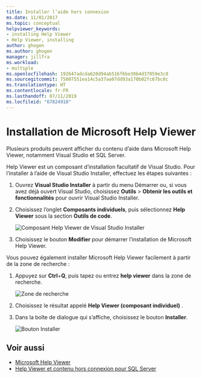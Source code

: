 ```yaml
---
title: Installer l’aide hors connexion
ms.date: 11/01/2017
ms.topic: conceptual
helpviewer_keywords:
- installing Help Viewer
- Help Viewer, installing
author: ghogen
ms.author: ghogen
manager: jillfra
ms.workload:
- multiple
ms.openlocfilehash: 192647adcda620d94ab516f6be30b4d37859e3c8
ms.sourcegitcommit: 75807551ea14c5a37aa07dd93a170b02fc67bc8c
ms.translationtype: HT
ms.contentlocale: fr-FR
ms.lasthandoff: 07/11/2019
ms.locfileid: "67824918"
---
```

# <a name="microsoft-help-viewer-installation"></a>Installation de Microsoft Help Viewer

Plusieurs produits peuvent afficher du contenu d’aide dans Microsoft Help Viewer, notamment Visual Studio et SQL Server.

Help Viewer est un composant d’installation facultatif de Visual Studio. Pour l’installer à l’aide de Visual Studio Installer, effectuez les étapes suivantes :

1. Ouvrez **Visual Studio Installer** à partir du menu Démarrer ou, si vous avez déjà ouvert Visual Studio, choisissez **Outils** > **Obtenir les outils et fonctionnalités** pour ouvrir Visual Studio Installer.

1. Choisissez l’onglet **Composants individuels**, puis sélectionnez **Help Viewer** sous la section **Outils de code**.

   ![Composant Help Viewer de Visual Studio Installer](media/installation/vs-installer.png)

1. Choisissez le bouton **Modifier** pour démarrer l’installation de Microsoft Help Viewer.

Vous pouvez également installer Microsoft Help Viewer facilement à partir de la zone de recherche :

1. Appuyez sur **Ctrl**+**Q**, puis tapez ou entrez **help viewer** dans la zone de recherche.

   ![Zone de recherche](media/installation/quick-launch.png)

1. Choisissez le résultat appelé **Help Viewer (composant individuel)** .

1. Dans la boîte de dialogue qui s’affiche, choisissez le bouton **Installer**.

   ![Bouton Installer](media/installation/install.png)

## <a name="see-also"></a>Voir aussi

- [Microsoft Help Viewer](../help-viewer/overview.md)
- [Help Viewer et contenu hors connexion pour SQL Server](/sql/sql-server/sql-server-help-installation)